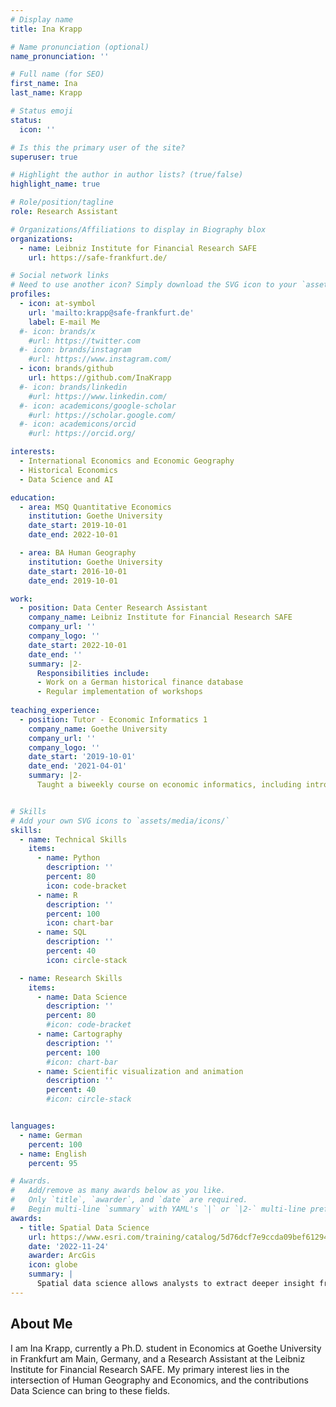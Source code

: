 ```yaml
---
# Display name
title: Ina Krapp

# Name pronunciation (optional)
name_pronunciation: ''

# Full name (for SEO)
first_name: Ina
last_name: Krapp

# Status emoji
status:
  icon: ''

# Is this the primary user of the site?
superuser: true

# Highlight the author in author lists? (true/false)
highlight_name: true

# Role/position/tagline
role: Research Assistant

# Organizations/Affiliations to display in Biography blox
organizations:
  - name: Leibniz Institute for Financial Research SAFE
    url: https://safe-frankfurt.de/

# Social network links
# Need to use another icon? Simply download the SVG icon to your `assets/media/icons/` folder.
profiles:
  - icon: at-symbol
    url: 'mailto:krapp@safe-frankfurt.de'
    label: E-mail Me
  #- icon: brands/x
    #url: https://twitter.com
  #- icon: brands/instagram
    #url: https://www.instagram.com/
  - icon: brands/github
    url: https://github.com/InaKrapp
  #- icon: brands/linkedin
    #url: https://www.linkedin.com/
  #- icon: academicons/google-scholar
    #url: https://scholar.google.com/
  #- icon: academicons/orcid
    #url: https://orcid.org/

interests:
  - International Economics and Economic Geography
  - Historical Economics
  - Data Science and AI

education:
  - area: MSQ Quantitative Economics
    institution: Goethe University
    date_start: 2019-10-01
    date_end: 2022-10-01

  - area: BA Human Geography
    institution: Goethe University
    date_start: 2016-10-01
    date_end: 2019-10-01

work:
  - position: Data Center Research Assistant
    company_name: Leibniz Institute for Financial Research SAFE
    company_url: ''
    company_logo: ''
    date_start: 2022-10-01
    date_end: ''
    summary: |2-
      Responsibilities include:
      - Work on a German historical finance database
      - Regular implementation of workshops
   
teaching_experience:
  - position: Tutor - Economic Informatics 1
    company_name: Goethe University
    company_url: ''
    company_logo: ''
    date_start: '2019-10-01'
    date_end: '2021-04-01'
    summary: |2-
      Taught a biweekly course on economic informatics, including introductions to SQL and Python.


# Skills
# Add your own SVG icons to `assets/media/icons/`
skills:
  - name: Technical Skills
    items:
      - name: Python
        description: ''
        percent: 80
        icon: code-bracket
      - name: R
        description: ''
        percent: 100
        icon: chart-bar
      - name: SQL
        description: ''
        percent: 40
        icon: circle-stack

  - name: Research Skills
    items:
      - name: Data Science
        description: ''
        percent: 80
        #icon: code-bracket
      - name: Cartography
        description: ''
        percent: 100
        #icon: chart-bar
      - name: Scientific visualization and animation
        description: ''
        percent: 40
        #icon: circle-stack


languages:
  - name: German
    percent: 100
  - name: English
    percent: 95

# Awards.
#   Add/remove as many awards below as you like.
#   Only `title`, `awarder`, and `date` are required.
#   Begin multi-line `summary` with YAML's `|` or `|2-` multi-line prefix and indent 2 spaces below.
awards:
  - title: Spatial Data Science
    url: https://www.esri.com/training/catalog/5d76dcf7e9ccda09bef61294/spatial-data-science-the-new-frontier-in-analytics
    date: '2022-11-24'
    awarder: ArcGis
    icon: globe
    summary: |
      Spatial data science allows analysts to extract deeper insight from data using a comprehensive set of analytical methods and spatial algorithms, including machine learning and deep learning techniques. This course explores the application of spatial data science to uncover hidden patterns and improve predictive modeling.
---
```


## About Me

I am Ina Krapp, currently a Ph.D. student in Economics at Goethe University in Frankfurt am Main, Germany, and a Research Assistant at the Leibniz Institute for Financial Research SAFE. My primary interest lies in the intersection of Human Geography and Economics, and the contributions Data Science can bring to these fields.
